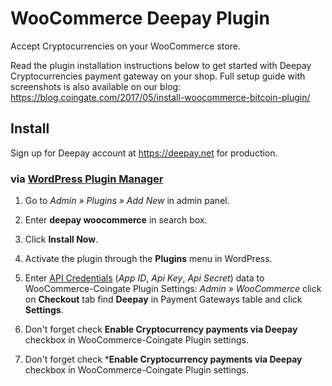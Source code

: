 # WooCommerce Deepay Plugin

Accept Cryptocurrencies on your WooCommerce store.

Read the plugin installation instructions below to get started with Deepay Cryptocurrencies payment gateway on your shop.
Full setup guide with screenshots is also available on our blog: <https://blog.coingate.com/2017/05/install-woocommerce-bitcoin-plugin/>

## Install

Sign up for Deepay account at <https://deepay.net> for production.

### via [WordPress Plugin Manager](https://codex.wordpress.org/Plugins_Add_New_Screen)

1. Go to *Admin » Plugins » Add New* in admin panel.

2. Enter **deepay woocommerce** in search box.

3. Click **Install Now**.

4. Activate the plugin through the **Plugins** menu in WordPress.

5. Enter [API Credentials](https://deepay.net) (*App ID*, *Api Key*, *Api Secret*) data to WooCommerce-Coingate Plugin Settings: *Admin » WooCommerce* click on **Checkout** tab find **Deepay** in Payment Gateways table and click **Settings**.

6. Don't forget check **Enable Cryptocurrency payments via Deepay** checkbox in WooCommerce-Coingate Plugin settings.

5. Don't forget check ***Enable Cryptocurrency payments via Deepay** checkbox in WooCommerce-Coingate Plugin settings.
